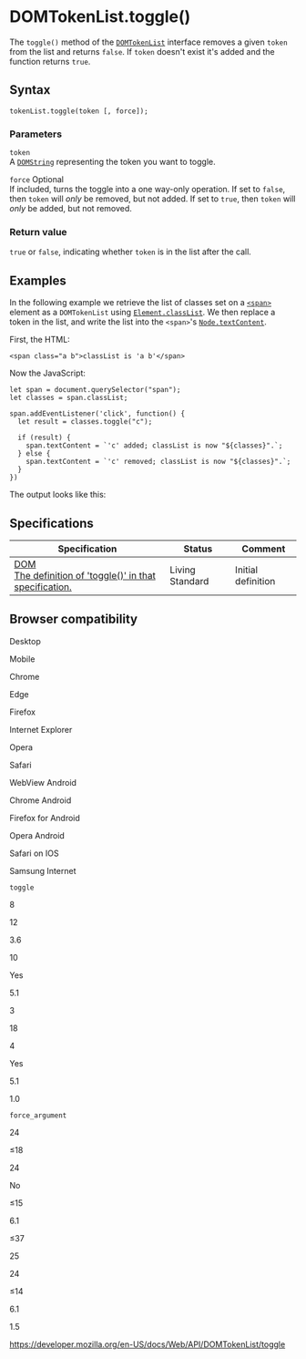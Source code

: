 # DOMTokenList.toggle()

The `toggle()` method of the [`DOMTokenList`](../domtokenlist) interface removes a given `token` from the list and returns `false`. If `token` doesn't exist it's added and the function returns `true`.

## Syntax

    tokenList.toggle(token [, force]);

### Parameters

`token`  
A [`DOMString`](../domstring) representing the token you want to toggle.

`force` <span class="badge inline optional">Optional</span>  
If included, turns the toggle into a one way-only operation. If set to `false`, then `token` will _only_ be removed, but not added. If set to `true`, then `token` will _only_ be added, but not removed.

### Return value

`true` or `false`, indicating whether `token` is in the list after the call.

## Examples

In the following example we retrieve the list of classes set on a [`<span>`](https://developer.mozilla.org/en-US/docs/Web/HTML/Element/span) element as a `DOMTokenList` using [`Element.classList`](../element/classlist). We then replace a token in the list, and write the list into the `<span>`'s [`Node.textContent`](../node/textcontent).

First, the HTML:

    <span class="a b">classList is 'a b'</span>

Now the JavaScript:

    let span = document.querySelector("span");
    let classes = span.classList;

    span.addEventListener('click', function() {
      let result = classes.toggle("c");

      if (result) {
        span.textContent = `'c' added; classList is now "${classes}".`;
      } else {
        span.textContent = `'c' removed; classList is now "${classes}".`;
      }
    })

The output looks like this:

## Specifications

<table><thead><tr class="header"><th>Specification</th><th>Status</th><th>Comment</th></tr></thead><tbody><tr class="odd"><td><a href="https://dom.spec.whatwg.org/#dom-domtokenlist-toggle">DOM<br />
<span class="small">The definition of 'toggle()' in that specification.</span></a></td><td><span class="spec-living">Living Standard</span></td><td>Initial definition</td></tr></tbody></table>

## Browser compatibility

Desktop

Mobile

Chrome

Edge

Firefox

Internet Explorer

Opera

Safari

WebView Android

Chrome Android

Firefox for Android

Opera Android

Safari on IOS

Samsung Internet

`toggle`

8

12

3.6

10

Yes

5.1

3

18

4

Yes

5.1

1.0

`force_argument`

24

≤18

24

No

≤15

6.1

≤37

25

24

≤14

6.1

1.5

<a href="https://developer.mozilla.org/en-US/docs/Web/API/DOMTokenList/toggle" class="_attribution-link">https://developer.mozilla.org/en-US/docs/Web/API/DOMTokenList/toggle</a>
